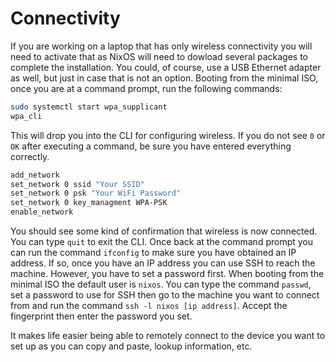 # Connectivity

If you are working on a laptop that has only wireless connectivity you will need to activate that as NixOS will need to dowload several packages to complete the installation.  You could, of course, use a USB Ethernet adapter as well, but just in case that is not an option.  Booting from the minimal ISO, once you are at a command prompt, run the following commands:

```bash
sudo systemctl start wpa_supplicant
wpa_cli
```

This will drop you into the CLI for configuring wireless.  If you do not see `0` or `OK` after executing a command, be sure you have entered everything correctly.

```bash
add_network
set_network 0 ssid "Your SSID"
set_network 0 psk "Your WiFi Password"
set_network 0 key_managment WPA-PSK
enable_network
```

You should see some kind of confirmation that wireless is now connected.  You can type `quit` to exit the CLI.  Once back at the command prompt you can run the command `ifconfig` to make sure you have obtained an IP address.  If so, once you have an IP address you can use SSH to reach the machine.  However, you have to set a password first.  When booting from the minimal ISO the default user is `nixos`.  You can type the command `passwd`, set a password to use for SSH then go to the machine you want to connect from and run the command `ssh -l nixos [ip address]`.  Accept the fingerprint then enter the password you set.

It makes life easier being able to remotely connect to the device you want to set up as you can copy and paste, lookup information, etc. 